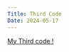 ```yaml
---
Title: Third Code
Date: 2024-05-17
---
```


[My Third code !](/creativeCoding/thirdcode/index.html)
